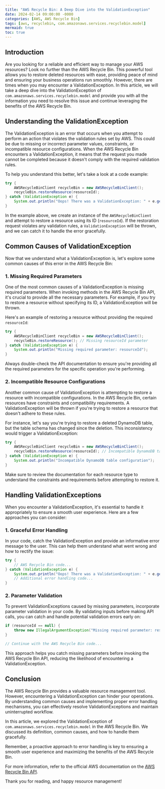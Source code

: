 ```yaml
---
title: "AWS Recycle Bin: A Deep Dive into the ValidationException"
date: 2024-02-14 09:00:00 -0000
categories: [AWS, AWS Recycle Bin]
tags: [aws, recyclebin, com.amazonaws.services.recyclebin.model]
mermaid: true
toc: true
---
```



## Introduction

Are you looking for a reliable and efficient way to manage your AWS resources? Look no further than the AWS Recycle Bin. This powerful tool allows you to restore deleted resources with ease, providing peace of mind and ensuring your business operations run smoothly. However, there are times when you may encounter a ValidationException. In this article, we will take a deep dive into the ValidationException of `com.amazonaws.services.recyclebin.model` and provide you with all the information you need to resolve this issue and continue leveraging the benefits of the AWS Recycle Bin.

## Understanding the ValidationException

The ValidationException is an error that occurs when you attempt to perform an action that violates the validation rules set by AWS. This could be due to missing or incorrect parameter values, constraints, or incompatible resource configurations. When the AWS Recycle Bin encounters a ValidationException, it means that the request you made cannot be completed because it doesn't comply with the required validation rules.

To help you understand this better, let's take a look at a code example:

```java
try {
    AWSRecycleBinClient recycleBin = new AWSRecycleBinClient();
    recycleBin.restoreResource(resourceId);
} catch (ValidationException e) {
    System.out.println("Oops! There was a ValidationException: " + e.getMessage());
}
```

In the example above, we create an instance of the `AWSRecycleBinClient` and attempt to restore a resource using its ID (`resourceId`). If the restoration request violates any validation rules, a `ValidationException` will be thrown, and we can catch it to handle the error gracefully.

## Common Causes of ValidationException

Now that we understand what a ValidationException is, let's explore some common causes of this error in the AWS Recycle Bin:

### 1. Missing Required Parameters

One of the most common causes of a ValidationException is missing required parameters. When invoking methods in the AWS Recycle Bin API, it's crucial to provide all the necessary parameters. For example, if you try to restore a resource without specifying its ID, a ValidationException will be thrown.

Here's an example of restoring a resource without providing the required `resourceId`:

```java
try {
    AWSRecycleBinClient recycleBin = new AWSRecycleBinClient();
    recycleBin.restoreResource(); // Missing resourceId parameter
} catch (ValidationException e) {
    System.out.println("Missing required parameter: resourceId");
}
```

Always double-check the API documentation to ensure you're providing all the required parameters for the specific operation you're performing.

### 2. Incompatible Resource Configurations

Another common cause of ValidationException is attempting to restore a resource with incompatible configurations. In the AWS Recycle Bin, certain resources have constraints and compatibility requirements. A ValidationException will be thrown if you're trying to restore a resource that doesn't adhere to these rules.

For instance, let's say you're trying to restore a deleted DynamoDB table, but the table schema has changed since the deletion. This inconsistency would trigger a ValidationException:

```java
try {
    AWSRecycleBinClient recycleBin = new AWSRecycleBinClient();
    recycleBin.restoreResource(resourceId); // Incompatible DynamoDB table configuration
} catch (ValidationException e) {
    System.out.println("Incompatible DynamoDB table configuration");
}
```

Make sure to review the documentation for each resource type to understand the constraints and requirements before attempting to restore it.

## Handling ValidationExceptions

When you encounter a ValidationException, it's essential to handle it appropriately to ensure a smooth user experience. Here are a few approaches you can consider:

### 1. Graceful Error Handling

In your code, catch the ValidationException and provide an informative error message to the user. This can help them understand what went wrong and how to rectify the issue:

```java
try {
    // AWS Recycle Bin code...
} catch (ValidationException e) {
    System.out.println("Oops! There was a ValidationException: " + e.getMessage());
    // Additional error handling code...
}
```

### 2. Parameter Validation

To prevent ValidationExceptions caused by missing parameters, incorporate parameter validation in your code. By validating inputs before making API calls, you can catch and handle potential validation errors early on:

```java
if (resourceId == null) {
    throw new IllegalArgumentException("Missing required parameter: resourceId");
}

// Continue with the AWS Recycle Bin code...
```

This approach helps you catch missing parameters before invoking the AWS Recycle Bin API, reducing the likelihood of encountering a ValidationException.

## Conclusion

The AWS Recycle Bin provides a valuable resource management tool. However, encountering a ValidationException can hinder your operations. By understanding common causes and implementing proper error handling mechanisms, you can effectively resolve ValidationExceptions and maintain uninterrupted workflow.

In this article, we explored the ValidationException of `com.amazonaws.services.recyclebin.model` in the AWS Recycle Bin. We discussed its definition, common causes, and how to handle them gracefully.

Remember, a proactive approach to error handling is key to ensuring a smooth user experience and maximizing the benefits of the AWS Recycle Bin.

For more information, refer to the official AWS documentation on the [AWS Recycle Bin API](https://docs.aws.amazon.com/recyclebin/latest/).

Thank you for reading, and happy resource management!

